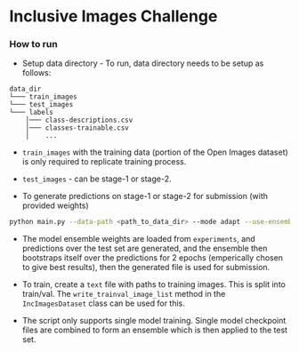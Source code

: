 # Inclusive Images Challenge


### How to run

* Setup data directory - To run, data directory needs to be setup as follows:

```
data_dir
└─── train_images
└─── test_images
└─── labels
    │─── class-descriptions.csv
    │─── classes-trainable.csv
    │    ...
```

* `train_images` with the training data (portion of the Open Images dataset)
is only required to replicate training process.

* `test_images` - can be stage-1 or stage-2.

* To generate predictions on stage-1 or stage-2 for submission (with provided weights)


```bash
python main.py --data-path <path_to_data_dir> --mode adapt --use-ensemble true --n-models 5
```

* The model ensemble weights are loaded from `experiments`, and predictions over the test
set are generated, and the ensemble then bootstraps itself over the predictions for 2 epochs
(emperically chosen to give best results), then the generated file is used for submission.

* To train, create a `text` file with paths to training images. This is split into train/val.
The `write_trainval_image_list` method in the `IncImagesDataset` class can be used for this.

* The script only supports single model training. Single model checkpoint files are combined to
form an ensemble which is then applied to the test set.
